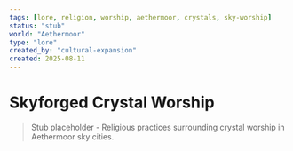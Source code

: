 ```yaml
---
tags: [lore, religion, worship, aethermoor, crystals, sky-worship]
status: "stub"
world: "Aethermoor"
type: "lore"
created_by: "cultural-expansion"
created: 2025-08-11
---
```


# Skyforged Crystal Worship

> Stub placeholder - Religious practices surrounding crystal worship in Aethermoor sky cities.
